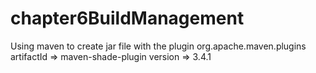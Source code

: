 # chapter6BuildManagement
Using maven to create jar file with the plugin 
org.apache.maven.plugins
artifactId => maven-shade-plugin
version => 3.4.1
